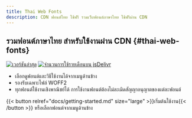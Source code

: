 ```yaml
---
title: Thai Web Fonts
description: CDN ฟอนต์ไทย ใช้ฟรี รวมเว็บฟอนต์ภาษาไทย ใช้ฟรีผ่าน CDN
---
```


## รวมฟอนต์ภาษาไทย สำหรับใช้งานผ่าน CDN {#thai-web-fonts}

[![เวอร์ชันล่าสุด](https://img.shields.io/github/v/tag/lazywasabi/thai-web-fonts?sort=semver&label=version)](/docs/changelog/) [![จำนวนการใช้รายเดือนบน jsDelivr](https://img.shields.io/jsdelivr/gh/hm/lazywasabi/thai-web-fonts?color=ff5627)](https://www.jsdelivr.com/package/gh/lazywasabi/thai-web-fonts)

- เลือกดูฟอนต์และวิธีใช้งานได้จากเมนูด้านข้าง
- รองรับเฉพาะไฟล์ WOFF2
- ทุกฟอนต์ใช้งานเชิงพาณิชย์ได้ การใช้งานฟอนต์ต้องไม่ละเมิดสัญญาอนุญาตของแต่ละฟอนต์

{{< button relref="docs/getting-started.md" size="large" >}}เริ่มต้นใช้งาน{{< /button >}} หรือเลือกฟอนต์จากเมนูด้านข้าง
